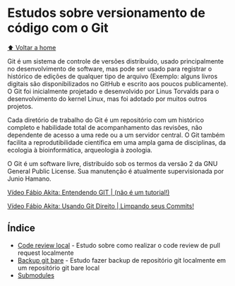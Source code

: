 # Estudos sobre versionamento de código com o Git

[:arrow_up: Voltar a home](https://github.com/Dirack/Estudos/tree/master#estudos)

Git é um sistema de controle de versões distribuído, usado principalmente no desenvolvimento de software, mas pode ser usado para registrar o histórico de edições de qualquer tipo de arquivo (Exemplo: alguns livros digitais são disponibilizados no GitHub e escrito aos poucos publicamente).
O Git foi inicialmente projetado e desenvolvido por Linus Torvalds para o desenvolvimento do kernel Linux, mas foi adotado por muitos outros projetos.

Cada diretório de trabalho do Git é um repositório com um histórico completo e habilidade total de acompanhamento das revisões, não dependente de acesso a uma rede ou a um servidor central. O Git também facilita a reprodutibilidade científica em uma ampla gama de disciplinas, da ecologia à bioinformática, arqueologia à zoologia.

O Git é um software livre, distribuído sob os termos da versão 2 da GNU General Public License. Sua manutenção é atualmente supervisionada por Junio Hamano. 

[Vídeo Fábio Akita: Entendendo GIT | (não é um tutorial!)](https://www.youtube.com/watch?v=6Czd1Yetaac)

[Vídeo Fábio Akita: Usando Git Direito | Limpando seus Commits!](https://www.youtube.com/watch?v=6OokP-NE49k)

## Índice

- [Code review local](https://github.com/Dirack/Estudos/tree/master/git/checkout_pull_request#estudo-realizar-checkout-de-pull-request-localmente) - Estudo sobre como realizar o code review de pull request localmente
- [Backup git bare](https://github.com/Dirack/Estudos/tree/master/git/backup_bare#estudo-fazer-backup-de-dados-utilizando-reposit%C3%B3rios-git-bare) - Estudo fazer backup de repositório git localmente em um repositório git bare local
- [Submodules](https://github.com/Dirack/Estudos/tree/master/git/submodules#submodules)
